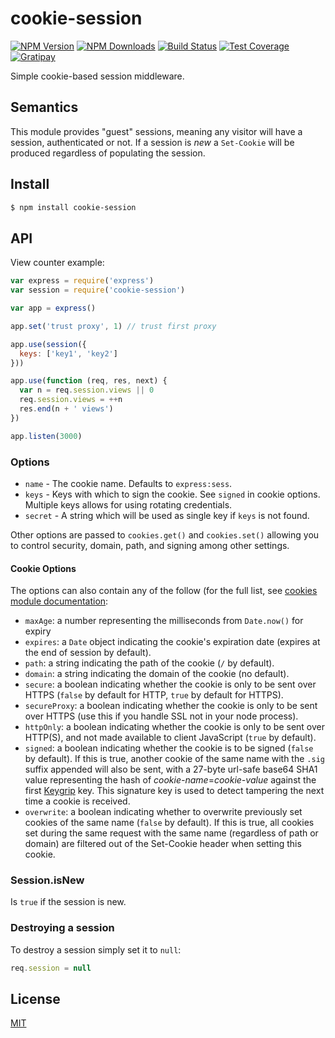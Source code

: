 # cookie-session

[![NPM Version][npm-image]][npm-url]
[![NPM Downloads][downloads-image]][downloads-url]
[![Build Status][travis-image]][travis-url]
[![Test Coverage][coveralls-image]][coveralls-url]
[![Gratipay][gratipay-image]][gratipay-url]

  Simple cookie-based session middleware.

## Semantics

  This module provides "guest" sessions, meaning any visitor will have a session,
  authenticated or not. If a session is _new_ a `Set-Cookie` will be produced regardless
  of populating the session.

## Install

```bash
$ npm install cookie-session
```

## API

  View counter example:

```js
var express = require('express')
var session = require('cookie-session')

var app = express()

app.set('trust proxy', 1) // trust first proxy

app.use(session({
  keys: ['key1', 'key2']
}))

app.use(function (req, res, next) {
  var n = req.session.views || 0
  req.session.views = ++n
  res.end(n + ' views')
})

app.listen(3000)
```

### Options

  - `name` - The cookie name. Defaults to `express:sess`.
  - `keys` - Keys with which to sign the cookie. See `signed` in cookie options. Multiple keys allows for using rotating credentials.
  - `secret` - A string which will be used as single key if `keys` is not found.

  Other options are passed to `cookies.get()` and
  `cookies.set()` allowing you to control security, domain, path,
  and signing among other settings.

#### Cookie Options

The options can also contain any of the follow (for the full list, see [cookies module documentation](https://www.npmjs.org/package/cookies#readme):

  - `maxAge`: a number representing the milliseconds from `Date.now()` for expiry
  - `expires`: a `Date` object indicating the cookie's expiration date (expires at the end of session by default).
  - `path`: a string indicating the path of the cookie (`/` by default).
  - `domain`: a string indicating the domain of the cookie (no default).
  - `secure`: a boolean indicating whether the cookie is only to be sent over HTTPS (`false` by default for HTTP, `true` by default for HTTPS).
  - `secureProxy`: a boolean indicating whether the cookie is only to be sent over HTTPS (use this if you handle SSL not in your node process).
  - `httpOnly`: a boolean indicating whether the cookie is only to be sent over HTTP(S), and not made available to client JavaScript (`true` by default).
  - `signed`: a boolean indicating whether the cookie is to be signed (`false` by default). If this is true, another cookie of the same name with the `.sig` suffix appended will also be sent, with a 27-byte url-safe base64 SHA1 value representing the hash of _cookie-name_=_cookie-value_ against the first [Keygrip](https://github.com/expressjs/keygrip) key. This signature key is used to detect tampering the next time a cookie is received.
  - `overwrite`: a boolean indicating whether to overwrite previously set cookies of the same name (`false` by default). If this is true, all cookies set during the same request with the same name (regardless of path or domain) are filtered out of the Set-Cookie header when setting this cookie.

### Session.isNew

  Is `true` if the session is new.

### Destroying a session

  To destroy a session simply set it to `null`:

```js
req.session = null
```

## License

[MIT](LICENSE)

[npm-image]: https://img.shields.io/npm/v/cookie-session.svg?style=flat
[npm-url]: https://npmjs.org/package/cookie-session
[travis-image]: https://img.shields.io/travis/expressjs/cookie-session.svg?style=flat
[travis-url]: https://travis-ci.org/expressjs/cookie-session
[coveralls-image]: https://img.shields.io/coveralls/expressjs/cookie-session.svg?style=flat
[coveralls-url]: https://coveralls.io/r/expressjs/cookie-session?branch=master
[downloads-image]: https://img.shields.io/npm/dm/cookie-session.svg?style=flat
[downloads-url]: https://npmjs.org/package/cookie-session
[gratipay-image]: https://img.shields.io/gratipay/dougwilson.svg?style=flat
[gratipay-url]: https://www.gratipay.com/dougwilson/

